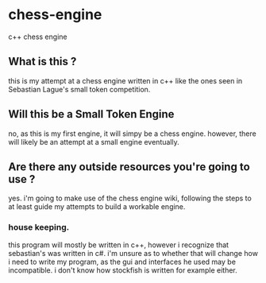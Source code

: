 # chess-engine
c++ chess engine

## What is this ?
this is my attempt at a chess engine written in c++ like the ones seen in Sebastian Lague's small token competition.

## Will this be a Small Token Engine
no, as this is my first engine, it will simpy be a chess engine. however, there will likely be an attempt at a small engine eventually.

## Are there any outside resources you're going to use ?
yes. i'm going to make use of the chess engine wiki, following the steps to at least guide my attempts to build a workable engine.

### house keeping.
this program will mostly be written in c++, however i recognize that sebastian's was written in c#. i'm unsure as to whether that will change how i
need to write my program, as the gui and interfaces he used may be incompatible. i don't know how stockfish is written for example either.
